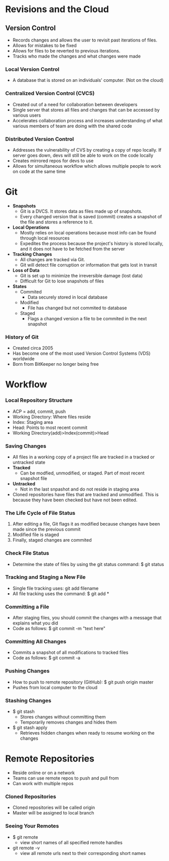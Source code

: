 # Revisions and the Cloud

## Version Control
* Records changes and allows the user to revisit past iterations of files.
* Allows for mistakes to be fixed
* Allows for files to be reverted to previous iterations.
* Tracks who made the changes and what changes were made

### Local Version Control
* A database that is stored on an individuals' computer.  (Not on the cloud)
 
### Centralized Version Control (CVCS)
* Created out of a need for collaboration between developers
* Single server that stores all files and changes that can be accessed by various users
* Accelerates collaboration process and increases understanding of what various members of team are doing with the shared code

### Distributed Version Control
* Addresses the vulnerability of CVS by creating a copy of repo locally.  If server goes down, devs will still be able to work on the code locally
* Creates mirrored repos for devs to use
* Allows for simultaneous workflow which allows multiple people to work on code at the same time

# Git
* **Snapshots**
    * Git is a DVCS. It stores data as files made up of snapshots.
    * Every changed version that is saved (commit) creates a snapshot of the file and stores a reference to it.
* **Local Operations**
    * Mostly relies on local operations because most info can be found through local resources
    * Expedites the process because the project's history is stored locally, and it does not have to be fetched from the server
* **Tracking Changes**
    * All changes are tracked via Git.
    * Git will detect file corruption or information that gets lost in transit
* **Loss of Data**
    * Git is set up to minimize the irreversible damage (lost data)
    * Difficult for Git to lose snapshots of files
* **States**
    * Commited
        * Data securely stored in local database
    * Modified
        * File has changed but not commited to database
    * Staged
        * Flags a changed version a file to be commited in the next snapshot
### History of Git
* Created circa 2005
* Has become one of the most used Version Control Systems (VDS) worldwide
* Born from BitKeeper no longer being free

# Workflow

### Local Repository Structure
* ACP = add, commit, push
* Working Directory: Where files reside
* Index: Staging area
* Head: Points to most recent commit
* Working Directory(add)>Index(commit)>Head

### Saving Changes
* All files in a working copy of a project file are tracked in a tracked or untracked state
* **Tracked**
    * Can be modfied, unmodified, or staged. Part of most recent snapshot file
* **Untracked**
    * Not in the last snpashot and do not reside in staging area
* Cloned repositories have files that are tracked and unmodified.  This is because they have been checked but have not been edited.

### The Life Cycle of File Status
1. After editing a file, Git flags it as modified because changes have been made since the previous commit
2. Modified file is staged
3. Finally, staged changes are commited

### Check File Status
* Determine the state of files by using the git status command: $ git status

### Tracking and Staging a New File
* Single file tracking uses: git add filename
* All file tracking uses the command: $ git add *

### Committing a File
* After staging files, you should commit the changes with a message that explains what you did
* Code as follows: $ git commit -m "text here"

### Committing All Changes
* Commits a snapshot of all modifications to tracked files
* Code as follows: $ git commit -a

### Pushing Changes
* How to push to remote repository (GitHub): $ git push origin master
* Pushes from local computer to the cloud

### Stashing Changes
* $ git stash
    * Stores changes without committing them
    * Temporarily removes changes and hides them
* $ git stash apply
    * Retrieves hidden changes when ready to resume working on the changes

# Remote Repositories
* Reside online or on a network
* Teams can use remote repos to push and pull from
* Can work with multiple repos

### Cloned Repositories
* Cloned repositories will be called origin
* Master will be assigned to local branch

### Seeing Your Remotes
* $ git remote
    * view short names of all specified remote handles
* git remote -v
    * view all remote urls next to their corresponding short names


